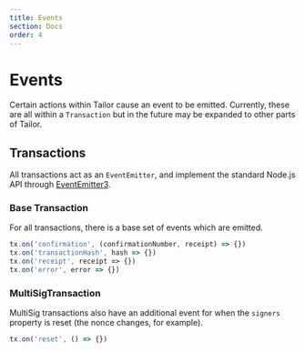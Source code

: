 ```yaml
---
title: Events
section: Docs
order: 4
---
```


# Events

Certain actions within Tailor cause an event to be emitted. Currently, these are all within a `Transaction` but in the future may be expanded to other parts of Tailor.

## Transactions

All transactions act as an `EventEmitter`, and implement the standard Node.js API through [EventEmitter3](https://github.com/primus/eventemitter3/).

### Base Transaction

For all transactions, there is a base set of events which are emitted.

```js
tx.on('confirmation', (confirmationNumber, receipt) => {})
tx.on('transactionHash', hash => {})
tx.on('receipt', receipt => {})
tx.on('error', error => {})
```

### MultiSigTransaction

MultiSig transactions also have an additional event for when the `signers` property is reset (the nonce changes, for example).

```js
tx.on('reset', () => {})
```
